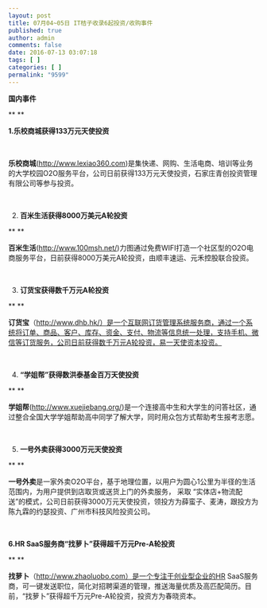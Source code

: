 ```yaml
---
layout: post
title: 07月04~05日 IT桔子收录6起投资/收购事件
published: true
author: admin
comments: false
date: 2016-07-13 03:07:18
tags: [ ]
categories: [ ]
permalink: "9599"
---
```

**国内事件**

** **

**1.乐校商城获得133万元天使投资**

&nbsp;

**乐校商城**(http://www.lexiao360.com)是集快递、网购、生活电商、培训等业务的大学校园O2O服务平台，公司日前获得133万元天使投资，石家庄青创投资管理有限公司等参与投资。

&nbsp;

2. **百米生活获得8000万美元A轮投资**

** **

**百米生活**(http://www.100msh.net/)力图通过免费WIFI打造一个社区型的O2O电商服务平台，日前获得8000万美元A轮投资，由顺丰速运、元禾控股联合投资。

&nbsp;

3. **订货宝获得数千万元A轮投资**

** **

**订货宝**（http://www.dhb.hk/）是一个互联网订货管理系统服务商，通过一个系统将订单、商品、客户、库存、资金、支付、物流等信息统一处理，支持手机、微信等订货服务，公司日前获得数千万元A轮投资，易一天使资本投资。

&nbsp;

4. **“学姐帮”获得数洪泰基金百万天使投资**

** **

**学姐帮**(http://www.xuejiebang.org/)是一个连接高中生和大学生的问答社区，通过整合全国大学学姐帮助高中同学了解大学，同时用众包方式帮助考生报考志愿。

&nbsp;

5. **一号外卖获得3000万元天使投资**

** **

**一号外卖**是一家外卖O2O平台，基于地理位置，以用户为圆心1公里为半径的生活范围内，为用户提供到店取货或送货上门的外卖服务， 采取 “实体店+物流配送”的模式，公司日前获得3000万元天使投资，领投方为薛蛮子、麦涛，跟投方为陈九霖的约瑟投资、广州市科技风险投资公司。

&nbsp;

**6.HR SaaS服务商“找萝卜”获得超千万元Pre-A轮投资**

** **

**找萝卜**（http://www.zhaoluobo.com）是一个专注于创业型企业的HR SaaS服务商，可一键发送职位，简化对招聘渠道的管理，推送海量优质及高匹配简历。目前，“找萝卜”获得超千万元Pre-A轮投资，投资方为春晓资本。